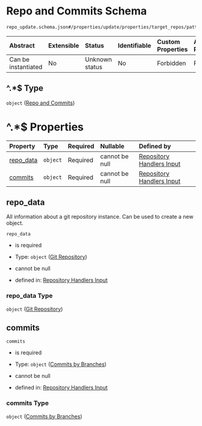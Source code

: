 # Repo and Commits Schema

```txt
repo_update.schema.json#/properties/update/properties/target_repos/patternProperties/^.*$
```



| Abstract            | Extensible | Status         | Identifiable | Custom Properties | Additional Properties | Access Restrictions | Defined In                                                                           |
| :------------------ | :--------- | :------------- | :----------- | :---------------- | :-------------------- | :------------------ | :----------------------------------------------------------------------------------- |
| Can be instantiated | No         | Unknown status | No           | Forbidden         | Forbidden             | none                | [repo-update.schema.json*](docs/repo-update.schema.json "open original schema") |

## ^.\*$ Type

`object` ([Repo and Commits](repo-update-properties-update-data-properties-target-repos-patternproperties-repo-and-commits.md))

# ^.\*$ Properties

| Property                | Type     | Required | Nullable       | Defined by                                                                                                                                                                                                                                                                  |
| :---------------------- | :------- | :------- | :------------- | :-------------------------------------------------------------------------------------------------------------------------------------------------------------------------------------------------------------------------------------------------------------------------- |
| [repo_data](#repo_data) | `object` | Required | cannot be null | [Repository Handlers Input](repo-update-definitions-git-repository.md "repo_update.schema.json#/properties/update/properties/target_repos/patternProperties/^.*$/properties/repo_data")                                                                                     |
| [commits](#commits)     | `object` | Required | cannot be null | [Repository Handlers Input](repo-update-properties-update-data-properties-target-repos-patternproperties-repo-and-commits-properties-commits-by-branches.md "repo_update.schema.json#/properties/update/properties/target_repos/patternProperties/^.*$/properties/commits") |

## repo_data

All information about a git repository instance. Can be used to create a new object.

`repo_data`

*   is required

*   Type: `object` ([Git Repository](repo-update-definitions-git-repository.md))

*   cannot be null

*   defined in: [Repository Handlers Input](repo-update-definitions-git-repository.md "repo_update.schema.json#/properties/update/properties/target_repos/patternProperties/^.\*$/properties/repo_data")

### repo_data Type

`object` ([Git Repository](repo-update-definitions-git-repository.md))

## commits



`commits`

*   is required

*   Type: `object` ([Commits by Branches](repo-update-properties-update-data-properties-target-repos-patternproperties-repo-and-commits-properties-commits-by-branches.md))

*   cannot be null

*   defined in: [Repository Handlers Input](repo-update-properties-update-data-properties-target-repos-patternproperties-repo-and-commits-properties-commits-by-branches.md "repo_update.schema.json#/properties/update/properties/target_repos/patternProperties/^.\*$/properties/commits")

### commits Type

`object` ([Commits by Branches](repo-update-properties-update-data-properties-target-repos-patternproperties-repo-and-commits-properties-commits-by-branches.md))
